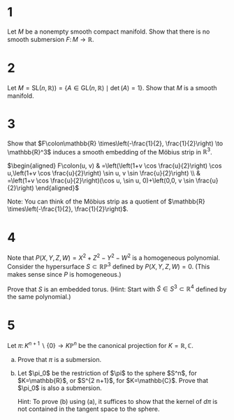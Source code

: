 # 1
Let $M$ be a nonempty smooth compact manifold. Show that there is no smooth submersion $F\colon M \to \mathbb{R}$.

# 2
Let $`M=\mathrm{SL}(n, \mathbb{R}))=\{A \in \mathrm{GL}(n, \mathbb{R}) \mid \det(A)=1\}`$. Show that $M$ is a smooth manifold.

# 3
Show that $F\colon\mathbb{R} \times\left(-\frac{1}{2}, \frac{1}{2}\right) \to \mathbb{R}^3$ induces a smooth embedding of the Möbius strip in $\mathbb{R}^3$.

$`\begin{aligned}
F\colon(u, v) & =\left(\left(1+v \cos \frac{u}{2}\right) \cos u,\left(1+v \cos \frac{u}{2}\right) \sin u, v \sin \frac{u}{2}\right) \\
& =\left(1+v \cos \frac{u}{2}\right)(\cos u, \sin u, 0)+\left(0,0, v \sin \frac{u}{2}\right)
\end{aligned}`$

Note: You can think of the Möbius strip as a quotient of $\mathbb{R} \times\left(-\frac{1}{2}, \frac{1}{2}\right)$.

# 4
Note that $P(X, Y, Z, W)=X^2+Z^2-Y^2-W^2$ is a homogeneous polynomial. Consider the hypersurface $S \subset \mathbb{R P}^3$ defined by $P(X, Y, Z, W)=0$. (This makes sense since $P$ is homogeneous.)

Prove that $S$ is an embedded torus. (Hint: Start with $\tilde{S} \in S^3 \subset \mathbb{R}^4$ defined by the same polynomial.)

# 5
Let $\pi\colon K^{n+1} \backslash\{0\} \to K \mathbb{P}^n$ be the canonical projection for $K=\mathbb{R}, \mathbb{C}$.
<ol type="a">
<li>  

Prove that $\pi$ is a submersion.
</li>
<li>  
Let $\pi_0$ be the restriction of $\pi$ to the sphere $S^n$, for $K=\mathbb{R}$, or $S^{2 n+1}$, for $K=\mathbb{C}$. Prove that $\pi_0$ is also a submersion.

  Hint: To prove (b) using (a), it suffices to show that the kernel of $d \pi$ is not contained in the tangent space to the sphere.
</li>
</li>
